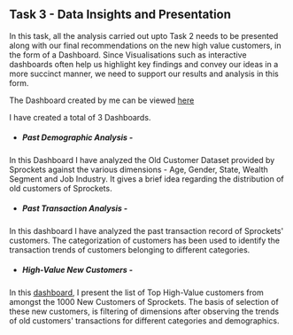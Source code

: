 ## Task 3 - Data Insights and Presentation

In this task, all the analysis carried out upto Task 2 needs to be presented along with our final recommendations on the new high value customers, in the form of a Dashboard. Since Visualisations such as interactive dashboards often help us highlight key findings and convey our ideas in a more succinct manner, we need to support our results and analysis in this form.

The Dashboard created by me can be viewed [here](https://public.tableau.com/profile/karan.rakesh.gupta#!/vizhome/KPMG-DataAnalysisandInsights/OldCustomerandTransactionAnalysis)

I have created a total of 3 Dashboards.

- ##### Past Demographic Analysis - 
In this Dashboard I have analyzed the Old Customer Dataset provided by Sprockets against the various dimensions - Age, Gender, State, Wealth Segment and Job Industry. It gives a brief idea regarding the distribution of old customers of Sprockets.

- ##### Past Transaction Analysis - 
In this dashboard I have analyzed the past transaction record of Sprockets' customers. The categorization of customers has been used to identify the transaction trends of customers belonging to different categories. 

- ##### High-Value New Customers - 
In this [dashboard](https://public.tableau.com/profile/karan.rakesh.gupta#!/vizhome/KPMG-DataAnalysisandInsights/OldCustomerandTransactionAnalysis), I present the list of Top High-Value customers from amongst the 1000 New Customers of Sprockets. The basis of selection of these new customers, is filtering of dimensions after observing the trends of old customers' transactions for different categories and demographics. 
